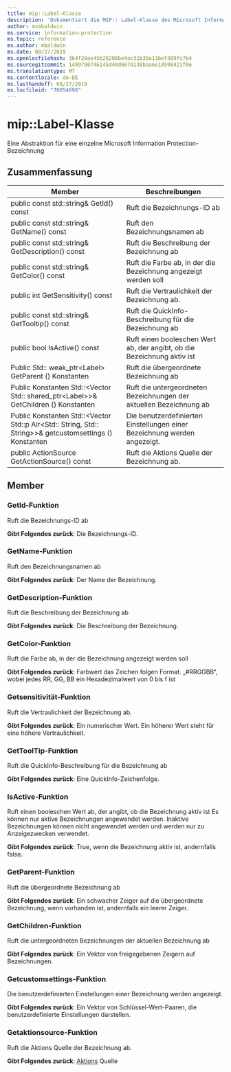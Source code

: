 ```yaml
---
title: mip::Label-Klasse
description: 'Dokumentiert die MIP:: Label-Klasse des Microsoft Information Protection (MIP) SDK.'
author: msmbaldwin
ms.service: information-protection
ms.topic: reference
ms.author: mbaldwin
ms.date: 08/27/2019
ms.openlocfilehash: 364f28ee45b20208be4ac31b30a11bef389fc7b4
ms.sourcegitcommit: 1499790746145d40d667d138baa6e18598421f0e
ms.translationtype: MT
ms.contentlocale: de-DE
ms.lasthandoff: 08/27/2019
ms.locfileid: "70054698"
---
```

# <a name="class-miplabel"></a>mip::Label-Klasse 
Eine Abstraktion für eine einzelne Microsoft Information Protection-Bezeichnung
  
## <a name="summary"></a>Zusammenfassung
 Member                        | Beschreibungen                                
--------------------------------|---------------------------------------------
public const std::string& GetId() const  |  Ruft die Bezeichnungs-ID ab
public const std::string& GetName() const  |  Ruft den Bezeichnungsnamen ab
public const std::string& GetDescription() const  |  Ruft die Beschreibung der Bezeichnung ab
public const std::string& GetColor() const  |  Ruft die Farbe ab, in der die Bezeichnung angezeigt werden soll
public int GetSensitivity() const  |  Ruft die Vertraulichkeit der Bezeichnung ab.
public const std::string& GetTooltip() const  |  Ruft die QuickInfo-Beschreibung für die Bezeichnung ab
public bool IsActive() const  |  Ruft einen booleschen Wert ab, der angibt, ob die Bezeichnung aktiv ist
Public Std:: weak_ptr\<Label\> GetParent () Konstanten  |  Ruft die übergeordnete Bezeichnung ab
Public Konstanten Std::\<Vector Std:: shared_ptr\<Label\>\>& GetChildren () Konstanten  |  Ruft die untergeordneten Bezeichnungen der aktuellen Bezeichnung ab
Public Konstanten Std::\<Vector Std::p Air\<Std:: String, Std:: String\>\>& getcustomsettings () Konstanten  |  Die benutzerdefinierten Einstellungen einer Bezeichnung werden angezeigt.
public ActionSource GetActionSource() const  |  Ruft die Aktions Quelle der Bezeichnung ab.
  
## <a name="members"></a>Member
  
### <a name="getid-function"></a>GetId-Funktion
Ruft die Bezeichnungs-ID ab

  
**Gibt Folgendes zurück**: Die Bezeichnungs-ID.
  
### <a name="getname-function"></a>GetName-Funktion
Ruft den Bezeichnungsnamen ab

  
**Gibt Folgendes zurück**: Der Name der Bezeichnung.
  
### <a name="getdescription-function"></a>GetDescription-Funktion
Ruft die Beschreibung der Bezeichnung ab

  
**Gibt Folgendes zurück**: Die Beschreibung der Bezeichnung.
  
### <a name="getcolor-function"></a>GetColor-Funktion
Ruft die Farbe ab, in der die Bezeichnung angezeigt werden soll

  
**Gibt Folgendes zurück**: Farbwert das Zeichen folgen Format. „#RRGGBB“, wobei jedes RR, GG, BB ein Hexadezimalwert von 0 bis f ist
  
### <a name="getsensitivity-function"></a>Getsensitivität-Funktion
Ruft die Vertraulichkeit der Bezeichnung ab.

  
**Gibt Folgendes zurück**: Ein numerischer Wert. Ein höherer Wert steht für eine höhere Vertraulichkeit.
  
### <a name="gettooltip-function"></a>GetToolTip-Funktion
Ruft die QuickInfo-Beschreibung für die Bezeichnung ab

  
**Gibt Folgendes zurück**: Eine QuickInfo-Zeichenfolge.
  
### <a name="isactive-function"></a>IsActive-Funktion
Ruft einen booleschen Wert ab, der angibt, ob die Bezeichnung aktiv ist
Es können nur aktive Bezeichnungen angewendet werden. Inaktive Bezeichnungen können nicht angewendet werden und werden nur zu Anzeigezwecken verwendet. 

  
**Gibt Folgendes zurück**: True, wenn die Bezeichnung aktiv ist, andernfalls false.
  
### <a name="getparent-function"></a>GetParent-Funktion
Ruft die übergeordnete Bezeichnung ab

  
**Gibt Folgendes zurück**: Ein schwacher Zeiger auf die übergeordnete Bezeichnung, wenn vorhanden ist, andernfalls ein leerer Zeiger.
  
### <a name="getchildren-function"></a>GetChildren-Funktion
Ruft die untergeordneten Bezeichnungen der aktuellen Bezeichnung ab

  
**Gibt Folgendes zurück**: Ein Vektor von freigegebenen Zeigern auf Bezeichnungen.
  
### <a name="getcustomsettings-function"></a>Getcustomsettings-Funktion
Die benutzerdefinierten Einstellungen einer Bezeichnung werden angezeigt.

  
**Gibt Folgendes zurück**: Ein Vektor von Schlüssel-Wert-Paaren, die benutzerdefinierte Einstellungen darstellen.
  
### <a name="getactionsource-function"></a>Getaktionsource-Funktion
Ruft die Aktions Quelle der Bezeichnung ab.

  
**Gibt Folgendes zurück**: [Aktions](class_mip_action.md) Quelle